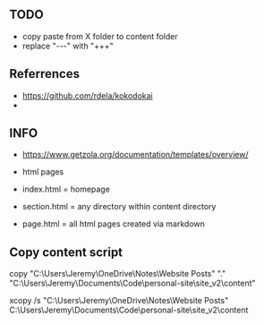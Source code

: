 ## TODO

- copy paste from X folder to content folder
- replace "---" with "+++"

## Referrences

- https://github.com/rdela/kokodokai
- 


## INFO

- https://www.getzola.org/documentation/templates/overview/

- html pages
- index.html = homepage
- section.html = any directory within content directory
- page.html = all html pages created via markdown


## Copy content script

copy "C:\Users\Jeremy\OneDrive\Notes\Website Posts" "."  "C:\Users\Jeremy\Documents\Code\personal-site\site_v2\content"

xcopy /s "C:\Users\Jeremy\OneDrive\Notes\Website Posts" C:\Users\Jeremy\Documents\Code\personal-site\site_v2\content 